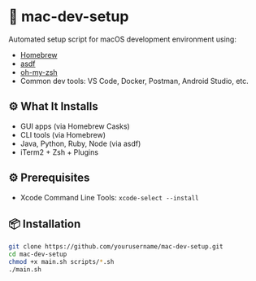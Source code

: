 # 🍎 mac-dev-setup

Automated setup script for macOS development environment using:

- [Homebrew](https://brew.sh)
- [asdf](https://asdf-vm.com)
- [oh-my-zsh](https://ohmyz.sh)
- Common dev tools: VS Code, Docker, Postman, Android Studio, etc.

## ⚙️ What It Installs

- GUI apps (via Homebrew Casks)
- CLI tools (via Homebrew)
- Java, Python, Ruby, Node (via asdf)
- iTerm2 + Zsh + Plugins

## ⚙️ Prerequisites
- Xcode Command Line Tools: `xcode-select --install`

## 📦 Installation

```bash
git clone https://github.com/yourusername/mac-dev-setup.git
cd mac-dev-setup
chmod +x main.sh scripts/*.sh
./main.sh
